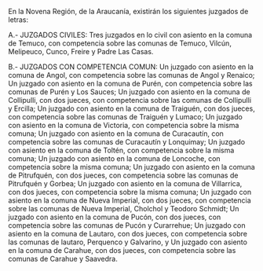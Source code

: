 En la Novena Región, de la Araucanía, existirán los siguientes juzgados de letras:

A.- JUZGADOS CIVILES:
Tres juzgados en lo civil con asiento en la comuna de Temuco, con competencia sobre las comunas de Temuco, Vilcún, Melipeuco, Cunco, Freire y Padre Las Casas.

B.- JUZGADOS CON COMPETENCIA COMUN:
Un juzgado con asiento en la comuna de Angol, con competencia sobre las comunas de Angol y Renaico;
Un juzgado con asiento en la comuna de Purén, con competencia sobre las comunas de Purén y Los Sauces;
Un juzgado con asiento en la comuna de Collipulli, con dos jueces, con competencia sobre las comunas de Collipulli y Ercilla;
Un juzgado con asiento en la comuna de Traiguén, con dos jueces, con competencia sobre las comunas de Traiguén y Lumaco;
Un juzgado con asiento en la comuna de Victoria, con competencia sobre la misma comuna;
Un juzgado con asiento en la comuna de Curacautín, con competencia sobre las comunas de Curacautín y Lonquimay;
Un juzgado con asiento en la comuna de Toltén, con competencia sobre la misma comuna;
Un juzgado con asiento en la comuna de Loncoche, con competencia sobre la misma comuna;
Un juzgado con asiento en la comuna de Pitrufquén, con dos jueces, con competencia sobre las comunas de Pitrufquén y Gorbea;
Un juzgado con asiento en la comuna de Villarrica, con dos jueces, con competencia sobre la misma comuna;
Un juzgado con asiento en la comuna de Nueva Imperial, con dos jueces, con competencia sobre las comunas de Nueva Imperial, Cholchol y Teodoro Schmidt;
Un juzgado con asiento en la comuna de Pucón, con dos jueces, con competencia sobre las comunas de Pucón y Curarrehue;
Un juzgado con asiento en la comuna de Lautaro, con dos jueces, con competencia sobre las comunas de lautaro, Perquenco y Galvarino, y
Un juzgado con asiento en la comuna de Carahue, con dos jueces, con competencia sobre las comunas de Carahue y Saavedra.
